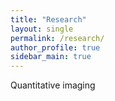 ```yaml
---
title: "Research"
layout: single
permalink: /research/
author_profile: true
sidebar_main: true
---
```


Quantitative imaging